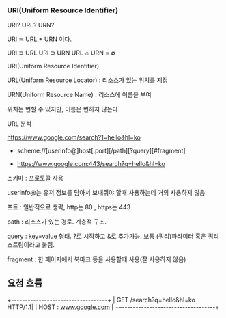 ### URI(Uniform Resource Identifier)

URI? URL? URN?

URI ≒ URL + URN 이다.

URI ⊃ URL
URI ⊃ URN
URL ∩ URN = ∅

URI(Uniform Resource Identifier)

URL(Uniform Resource Locator) : 리소스가 있는 위치를 지정

URN(Uniform Resource Name) : 리소스에 이름을 부여

위치는 변할 수 있지만, 이름은 변하지 않는다.



URL 분석

https://www.google.com/search?1=hello&hl=ko

- scheme://[userinfo@]host[:port][/path][?query][#fragment]

- https://www.google.com:443/search?q=hello&hl=ko

스키마 : 프로토콜 사용

userinfo@는 유저 정보를 담아서 보내줘야 할때 사용하는데 거의 사용하지 않음.

포트 : 일반적으로 생략, http는 80 , https는 443 

path : 리소스가 있는 경로. 계층적 구조.

query : key=value 형태. ?로 시작하고 &로 추가가능. 보통 (쿼리)파라미터 혹은 쿼리 스트링이라고 불림.

fragment : 한 페이지에서 북마크 등을 사용할떄 사용(잘 사용하지 않음)


## 요청 흐름


+-----------------------------------+
| GET /search?q=hello&hl=ko HTTP/1.1|
| HOST : www.google.com             |
+-----------------------------------+
